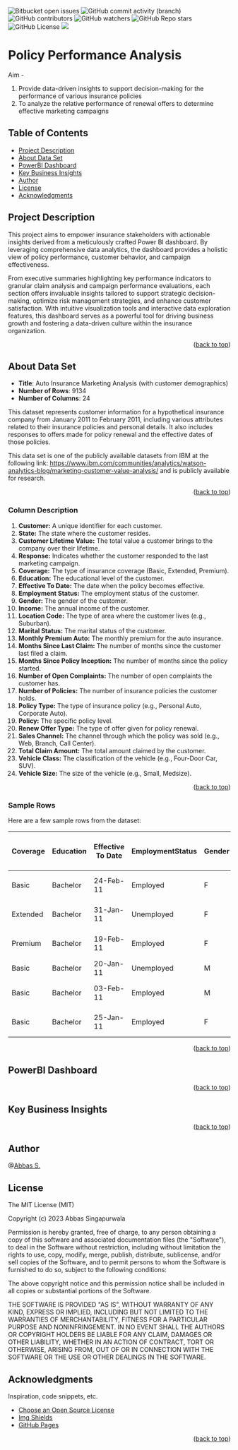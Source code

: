<a name="readme-top"></a>
![Bitbucket open issues](https://img.shields.io/bitbucket/issues/clkride/Amazon_Sales_Analytics?style=flat-square)
![GitHub commit activity (branch)](https://img.shields.io/github/commit-activity/m/clkride/Amazon_Sales_Analytics?style=flat-square)
![GitHub contributors](https://img.shields.io/github/contributors/clkride/Amazon_Sales_Analytics?style=flat-square)
![GitHub watchers](https://img.shields.io/github/watchers/clkride/Amazon_Sales_Analytics?style=flat-square)
![GitHub Repo stars](https://img.shields.io/github/stars/clkride/Amazon_Sales_Analytics?style=flat-square)
![GitHub License](https://img.shields.io/github/license/clkride/Amazon_Sales_Analytics?style=flat-square)
<a href="https://linkedin.com/in/abbas-singapurwala">
<img src="https://img.shields.io/badge/LinkedIn-blue?style=flat&logo=linkedin&labelColor=blue">
</a>

# Policy Performance Analysis
Aim - 
1. Provide data-driven insights to support decision-making for the performance of various insurance policies
2. To analyze the relative performance of renewal offers to determine effective marketing campaigns

## Table of Contents
- [Project Description](#project-description)
- [About Data Set](#about-data-set)
- [PowerBI Dashboard](#powerbi-dashboard)
- [Key Business Insights](#key-business-insights)
- [Author](#author)
- [License](#license)
- [Acknowledgments](#acknowledgments)

## Project Description
This project aims to empower insurance stakeholders with actionable insights derived from a meticulously crafted Power BI dashboard. By leveraging comprehensive data analytics, the dashboard provides a holistic view of policy performance, customer behavior, and campaign effectiveness. 

From executive summaries highlighting key performance indicators to granular claim analysis and campaign performance evaluations, each section offers invaluable insights tailored to support strategic decision-making, optimize risk management strategies, and enhance customer satisfaction. With intuitive visualization tools and interactive data exploration features, this dashboard serves as a powerful tool for driving business growth and fostering a data-driven culture within the insurance organization.

<p align="right">(<a href="#readme-top">back to top</a>)</p>

## About Data Set
* **Title**: Auto Insurance Marketing Analysis (with customer demographics)
* **Number of Rows**: 9134
* **Number of Columns**: 24

This dataset represents customer information for a hypothetical insurance company from January 2011 to February 2011, including various attributes related to their insurance policies and personal details. It also includes responses to offers made for policy renewal and the effective dates of those policies.

This data set is one of the publicly available datasets from IBM at the following link: https://www.ibm.com/communities/analytics/watson-analytics-blog/marketing-customer-value-analysis/ and is publicly available for research.

<p align="right">(<a href="#readme-top">back to top</a>)</p>

### Column Description
1. **Customer:** A unique identifier for each customer.
2. **State:** The state where the customer resides.
3. **Customer Lifetime Value:** The total value a customer brings to the company over their lifetime.
4. **Response:** Indicates whether the customer responded to the last marketing campaign.
5. **Coverage:** The type of insurance coverage (Basic, Extended, Premium).
6. **Education:** The educational level of the customer.
7. **Effective To Date:** The date when the policy becomes effective.
8. **Employment Status:** The employment status of the customer.
9. **Gender:** The gender of the customer.
10. **Income:** The annual income of the customer.
11. **Location Code:** The type of area where the customer lives (e.g., Suburban).
12. **Marital Status:** The marital status of the customer.
13. **Monthly Premium Auto:** The monthly premium for the auto insurance.
14. **Months Since Last Claim:** The number of months since the customer last filed a claim.
15. **Months Since Policy Inception:** The number of months since the policy started.
16. **Number of Open Complaints:** The number of open complaints the customer has.
17. **Number of Policies:** The number of insurance policies the customer holds.
18. **Policy Type:** The type of insurance policy (e.g., Personal Auto, Corporate Auto).
19. **Policy:** The specific policy level.
20. **Renew Offer Type:** The type of offer given for policy renewal.
21. **Sales Channel:** The channel through which the policy was sold (e.g., Web, Branch, Call Center).
22. **Total Claim Amount:** The total amount claimed by the customer.
23. **Vehicle Class:** The classification of the vehicle (e.g., Four-Door Car, SUV).
24. **Vehicle Size:** The size of the vehicle (e.g., Small, Medsize).

<p align="right">(<a href="#readme-top">back to top</a>)</p>

### Sample Rows
Here are a few sample rows from the dataset:

| Coverage | Education         | Effective To Date | EmploymentStatus | Gender | Income | Location Code | Marital Status | Monthly Premium Auto | Months Since Last Claim | Months Since Policy Inception | Number of Open Complaints | Number of Policies | Policy Type   | Policy      | Renew Offer Type | Sales Channel | Total Claim Amount | Vehicle Class  | Vehicle Size |
|----------|-------------------|-------------------|------------------|--------|--------|---------------|----------------|----------------------|-------------------------|------------------------------|---------------------------|--------------------|---------------|-------------|------------------|---------------|--------------------|----------------|--------------|
| Basic    | Bachelor          | 24-Feb-11         | Employed         | F      | 56274  | Suburban      | Married        | 69                   | 32                      | 5                            | 0                         | 1                  | Corporate Auto | Corporate L3 | Offer1           | Agent         | 384.811147         | Two-Door Car   | Medsize      |
| Extended | Bachelor          | 31-Jan-11         | Unemployed       | F      | 0      | Suburban      | Single         | 94                   | 13                      | 42                           | 0                         | 8                  | Personal Auto  | Personal L3  | Offer3           | Agent         | 1131.464935        | Four-Door Car  | Medsize      |
| Premium  | Bachelor          | 19-Feb-11         | Employed         | F      | 48767  | Suburban      | Married        | 108                  | 18                      | 38                           | 0                         | 2                  | Personal Auto  | Personal L3  | Offer1           | Agent         | 566.472247         | Two-Door Car   | Medsize      |
| Basic    | Bachelor          | 20-Jan-11         | Unemployed       | M      | 0      | Suburban      | Married        | 106                  | 18                      | 65                           | 0                         | 7                  | Corporate Auto | Corporate L2 | Offer1           | Call Center   | 529.881344         | SUV            | Medsize      |
| Basic    | Bachelor          | 03-Feb-11         | Employed         | M      | 43836  | Rural         | Single         | 73                   | 12                      | 44                           | 0                         | 1                  | Personal Auto  | Personal L1  | Offer1           | Agent         | 138.130879         | Four-Door Car  | Medsize      |
| Basic    | Bachelor          | 25-Jan-11         | Employed         | F      | 62902  | Rural         | Married        | 69                   | 14                      | 94                           | 0                         | 2                  | Personal Auto  | Personal L3  | Offer2           | Web           | 159.383042         | Two-Door Car   | Medsize      |


<p align="right">(<a href="#readme-top">back to top</a>)</p>


## PowerBI Dashboard

<p align="right">(<a href="#readme-top">back to top</a>)</p>


## Key Business Insights

<p align="right">(<a href="#readme-top">back to top</a>)</p>

## Author
 @[Abbas S.](https://github.com/clkride)

## License
The MIT License (MIT)

Copyright (c) 2023 Abbas Singapurwala

Permission is hereby granted, free of charge, to any person obtaining
a copy of this software and associated documentation files (the
"Software"), to deal in the Software without restriction, including
without limitation the rights to use, copy, modify, merge, publish,
distribute, sublicense, and/or sell copies of the Software, and to
permit persons to whom the Software is furnished to do so, subject to
the following conditions:

The above copyright notice and this permission notice shall be
included in all copies or substantial portions of the Software.

THE SOFTWARE IS PROVIDED "AS IS", WITHOUT WARRANTY OF ANY KIND,
EXPRESS OR IMPLIED, INCLUDING BUT NOT LIMITED TO THE WARRANTIES OF
MERCHANTABILITY, FITNESS FOR A PARTICULAR PURPOSE AND
NONINFRINGEMENT. IN NO EVENT SHALL THE AUTHORS OR COPYRIGHT HOLDERS BE
LIABLE FOR ANY CLAIM, DAMAGES OR OTHER LIABILITY, WHETHER IN AN ACTION
OF CONTRACT, TORT OR OTHERWISE, ARISING FROM, OUT OF OR IN CONNECTION
WITH THE SOFTWARE OR THE USE OR OTHER DEALINGS IN THE SOFTWARE.

## Acknowledgments
Inspiration, code snippets, etc.
* [Choose an Open Source License](https://choosealicense.com)
* [Img Shields](https://shields.io)
* [GitHub Pages](https://pages.github.com)
<p align="right">(<a href="#readme-top">back to top</a>)</p>
